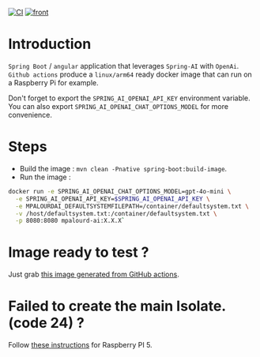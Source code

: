 [![CI](https://github.com/mpalourdio/mpalourd-ai/actions/workflows/main.yml/badge.svg)](https://github.com/mpalourdio/mpalourd-ai/actions/workflows/main.yml)
[![front](https://github.com/mpalourdio/mpalourd-ai/actions/workflows/front.yml/badge.svg)](https://github.com/mpalourdio/mpalourd-ai/actions/workflows/front.yml)

# Introduction

`Spring Boot` / `angular` application that leverages `Spring-AI` with `OpenAi`.
`Github actions` produce a `linux/arm64` ready docker image that can run on a Raspberry Pi for example.

Don't forget to export the `SPRING_AI_OPENAI_API_KEY` environment variable.  
You can also export `SPRING_AI_OPENAI_CHAT_OPTIONS_MODEL` for more convenience.

# Steps

- Build the image : `mvn clean -Pnative spring-boot:build-image`.
- Run the image :
```bash
docker run -e SPRING_AI_OPENAI_CHAT_OPTIONS_MODEL=gpt-4o-mini \
  -e SPRING_AI_OPENAI_API_KEY=$SPRING_AI_OPENAI_API_KEY \
  -e MPALOURDAI_DEFAULTSYSTEMFILEPATH=/container/defaultsystem.txt \
  -v /host/defaultsystem.txt:/container/defaultsystem.txt \
  -p 8080:8080 mpalourd-ai:X.X.X`
```
# Image ready to test ?

Just grab [this image generated from GitHub actions](https://mpalourdio.github.io/mpalourd-ai/mpalourdai.tar).

# Failed to create the main Isolate. (code 24) ?

Follow [these instructions](https://pimylifeup.com/raspberry-pi-page-size/) for Raspberry PI 5.
